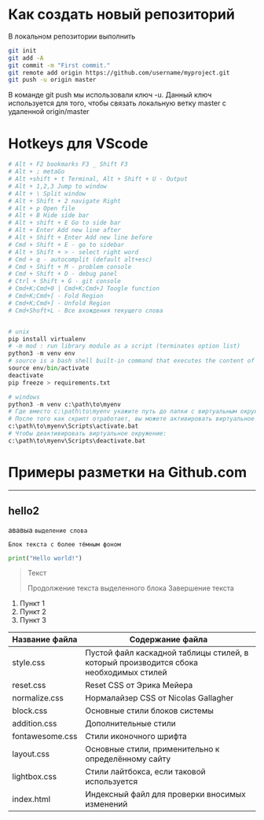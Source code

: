 # Как создать новый репозиторий

В локальном репозитории выполнить
```bash
git init
git add -A
git commit -m "First commit."
git remote add origin https://github.com/username/myproject.git
git push -u origin master
```
В команде git push мы использовали ключ -u. Данный ключ используется для того, чтобы связать локальную ветку master с удаленной origin/master

# Hotkeys для VScode
```python
# Alt + F2 bookmarks F3 _ Shift F3
# Alt + ; metaGo
# Alt +shift + t Terminal, Alt + Shift + U - Output
# Alt + 1,2,3 Jump to window
# Alt + \ Split window
# Alt + Shift + 2 navigate Right
# Alt + p Open file
# Alt + B Hide side bar
# Alt + shift + E Go to side bar
# Alt + Enter Add new line after
# Alt + Shift + Enter Add new line before
# Cmd + Shift + E - go to sidebar
# Alt + Shift + > - select right word
# Cmd + q - autocomplit (default alt+esc)
# Cmd + Shift + M - problem console
# Cmd + Shift + D - debug panel
# Ctrl + Shift + G - git console
# Cmd+K;Cmd+0 | Cmd+K;Cmd+J Toogle function
# Cmd+K;Cmd+[ - Fold Region
# Cmd+K;Cmd+] - Unfold Region
# Cmd+Shoft+L - Все вхождения текущего слова


# unix
pip install virtualenv
# -m mod : run library module as a script (terminates option list)
python3 -m venv env
# source is a bash shell built-in command that executes the content of the file passed as argument, in the current shell. It has a synonym in . (period).
source env/bin/activate
deactivate
pip freeze > requirements.txt

# windows
python3 -m venv c:\path\to\myenv
# Где вместо c:\path\to\myenv укажите путь до папки с виртуальным окружением, которую вы хотите создать.
# После того как скрипт отработает, вы можете активировать виртуальное окружение с помощью:
c:\path\to\myenv\Scripts\activate.bat
# Чтобы деактивировать виртуальное окружение:
c:\path\to\myenv\Scripts\deactivate.bat
```


# Примеры разметки на Github.com
----

## hello2

ававыа `выделение слова`

    Блок текста с более тёмным фоном

```python
print("Hello world!")
```
> Текст
> 
> Продолжение текста выделенного блока
> Завершение текста

1. Пункт 1
2. Пункт 2
3. Пункт 3

Название файла  | Содержание файла
----------------|----------------------
style.css       | Пустой файл каскадной таблицы стилей, в который производится сбока необходимых стилей
reset.css       | Reset CSS от Эрика Мейера
normalize.css   | Нормалайзер CSS от Nicolas Gallagher
block.css       | Основные стили блоков системы
addition.css    | Дополнительные стили
fontawesome.css | Стили иконочного шрифта
layout.css      | Основные стили, применительно к определённому сайту
lightbox.css    | Стили лайтбокса, если таковой используется
index.html      | Индексный файл для проверки вносимых изменений
